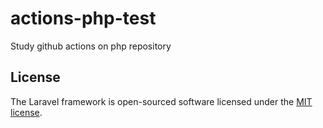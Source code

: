 # actions-php-test

Study github actions on php repository

## License

The Laravel framework is open-sourced software licensed under the [MIT license](https://opensource.org/licenses/MIT).
